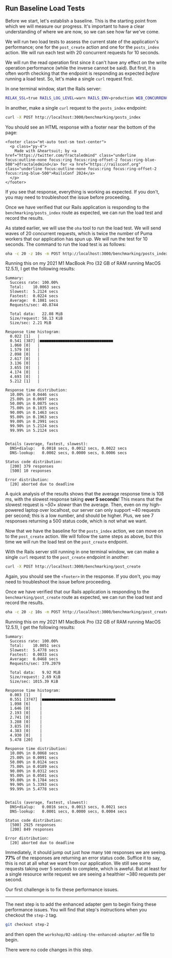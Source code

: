 ## Run Baseline Load Tests

Before we start, let's establish a baseline. This is the starting point from which we will measure our progress. It's important to have a clear understanding of where we are now, so we can see how far we've come.

We will run two load tests to assess the current state of the application's performance; one for the `post_create` action and one for the `posts_index` action. We will run each test with 20 concurrent requests for 10 seconds.

We will run the read operation first since it can't have any effect on the write operation performance (while the inverse cannot be said). But first, it is often worth checking that the endpoint is responding as expected _before_ running a load test. So, let's make a single `curl` request first.

In one terminal window, start the Rails server:

```sh
RELAX_SSL=true RAILS_LOG_LEVEL=warn RAILS_ENV=production WEB_CONCURRENCY=10 RAILS_MAX_THREADS=5 bin/rails server
```

In another, make a single `curl` request to the `posts_index` endpoint:

```sh
curl -X POST http://localhost:3000/benchmarking/posts_index
```

You should see an HTML response with a footer near the bottom of the page:

```
<footer class="mt-auto text-sm text-center">
  <p class="py-4">
    Made with &heartsuit; by <a href="https://twitter.com/fractaledmind" class="underline focus:outline-none focus:ring focus:ring-offset-2 focus:ring-blue-500">@fractaledmind</a> for <a href="https://railsconf.org" class="underline focus:outline-none focus:ring focus:ring-offset-2 focus:ring-blue-500">RailsConf 2024</a>
  </p>
</footer>
```

If you see that response, everything is working as expected. If you don't, you may need to troubleshoot the issue before proceeding.

Once we have verified that our Rails application is responding to the `benchmarking/posts_index` route as expected, we can run the load test and record the results.

As stated earlier, we will use the `oha` tool to run the load test. We will send waves of 20 concurrent requests, which is twice the number of Puma workers that our application has spun up. We will run the test for 10 seconds. The command to run the load test is as follows:

```sh
oha -c 20 -z 10s -m POST http://localhost:3000/benchmarking/posts_index
```

Running this on my 2021 M1 MacBook Pro (32 GB of RAM running MacOS 12.5.1), I get the following results:

```
Summary:
  Success rate:	100.00%
  Total:	10.0063 secs
  Slowest:	5.2124 secs
  Fastest:	0.0224 secs
  Average:	0.1081 secs
  Requests/sec:	40.8744

  Total data:	22.08 MiB
  Size/request:	58.13 KiB
  Size/sec:	2.21 MiB

Response time histogram:
  0.022 [1]   |
  0.541 [387] |■■■■■■■■■■■■■■■■■■■■■■■■■■■■■■■■
  1.060 [0]   |
  1.579 [0]   |
  2.098 [0]   |
  2.617 [0]   |
  3.136 [0]   |
  3.655 [0]   |
  4.174 [0]   |
  4.693 [0]   |
  5.212 [1]   |

Response time distribution:
  10.00% in 0.0446 secs
  25.00% in 0.0697 secs
  50.00% in 0.0875 secs
  75.00% in 0.1035 secs
  90.00% in 0.1463 secs
  95.00% in 0.1963 secs
  99.00% in 0.2991 secs
  99.90% in 5.2124 secs
  99.99% in 5.2124 secs


Details (average, fastest, slowest):
  DNS+dialup:	0.0018 secs, 0.0012 secs, 0.0022 secs
  DNS-lookup:	0.0002 secs, 0.0000 secs, 0.0006 secs

Status code distribution:
  [200] 379 responses
  [500] 10 responses

Error distribution:
  [20] aborted due to deadline
```

A quick analysis of the results shows that the average response time is 108 ms, with the slowest response taking **over 5 seconds**! This means that the slowest request is _~50× slower_ than the average. Then, even on my high-powered laptop over localhost, our server can only support ~40 requests per second; this is a low number, and should be higher. Plus, we see 7 responses returning a 500 status code, which is not what we want.

Now that we have the baseline for the `posts_index` action, we can move on to the `post_create` action. We will follow the same steps as above, but this time we will run the load test on the `post_create` endpoint.

With the Rails server still running in one terminal window, we can make a single `curl` request to the `post_create` endpoint in another:

```sh
curl -X POST http://localhost:3000/benchmarking/post_create
```

Again, you should see the `<footer>` in the response. If you don't, you may need to troubleshoot the issue before proceeding.

Once we have verified that our Rails application is responding to the `benchmarking/post_create` route as expected, we can run the load test and record the results.

```sh
oha -c 20 -z 10s -m POST http://localhost:3000/benchmarking/post_create
```

Running this on my 2021 M1 MacBook Pro (32 GB of RAM running MacOS 12.5.1), I get the following results:

```
Summary:
  Success rate:	100.00%
  Total:	10.0051 secs
  Slowest:	5.4778 secs
  Fastest:	0.0033 secs
  Average:	0.0468 secs
  Requests/sec:	379.2079

  Total data:	9.92 MiB
  Size/request:	2.69 KiB
  Size/sec:	1015.39 KiB

Response time histogram:
  0.003 [1]    |
  0.551 [3747] |■■■■■■■■■■■■■■■■■■■■■■■■■■■■■■■■
  1.098 [6]    |
  1.646 [0]    |
  2.193 [0]    |
  2.741 [0]    |
  3.288 [0]    |
  3.835 [0]    |
  4.383 [0]    |
  4.930 [0]    |
  5.478 [20]   |

Response time distribution:
  10.00% in 0.0068 secs
  25.00% in 0.0091 secs
  50.00% in 0.0124 secs
  75.00% in 0.0189 secs
  90.00% in 0.0312 secs
  95.00% in 0.0501 secs
  99.00% in 0.1784 secs
  99.90% in 5.3393 secs
  99.99% in 5.4778 secs


Details (average, fastest, slowest):
  DNS+dialup:	0.0016 secs, 0.0013 secs, 0.0021 secs
  DNS-lookup:	0.0001 secs, 0.0000 secs, 0.0004 secs

Status code distribution:
  [500] 2925 responses
  [200] 849 responses

Error distribution:
  [20] aborted due to deadline
```

Immediately, it should jump out just how many `500` responses we are seeing. **77%** of the responses are returning an error status code. Suffice it to say, this is not at all what we want from our application. We still see some requests taking over 5 seconds to complete, which is aweful. But at least for a single resource write request we are seeing a healthier ~380 requests per second.

Our first challenge is to fix these performance issues.

- - -

The next step is to add the enhanced adapter gem to begin fixing these performance issues. You will find that step's instructions when you checkout the `step-2` tag.

```sh
git checkout step-2
```

and then open the `workshop/02-adding-the-enhanced-adapter.md` file to begin.

There were no code changes in this step.
